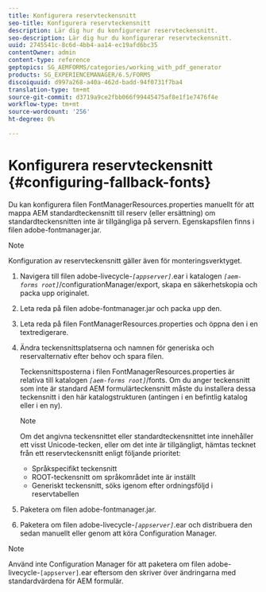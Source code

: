 ```yaml
---
title: Konfigurera reservteckensnitt
seo-title: Konfigurera reservteckensnitt
description: Lär dig hur du konfigurerar reservteckensnitt.
seo-description: Lär dig hur du konfigurerar reservteckensnitt.
uuid: 2745541c-8c6d-4bb4-aa14-ec19afd6bc35
contentOwner: admin
content-type: reference
geptopics: SG_AEMFORMS/categories/working_with_pdf_generator
products: SG_EXPERIENCEMANAGER/6.5/FORMS
discoiquuid: d997a268-a40a-462d-badd-94f0731f7ba4
translation-type: tm+mt
source-git-commit: d3719a9ce2fbb066f99445475af8e1f1e7476f4e
workflow-type: tm+mt
source-wordcount: '256'
ht-degree: 0%

---
```



# Konfigurera reservteckensnitt {#configuring-fallback-fonts}

Du kan konfigurera filen FontManagerResources.properties manuellt för att mappa AEM standardteckensnitt till reserv (eller ersättning) om standardteckensnitten inte är tillgängliga på servern. Egenskapsfilen finns i filen adobe-fontmanager.jar.

>[!NOTE]
>
>Konfiguration av reservteckensnitt gäller även för monteringsverktyget.

1. Navigera till filen adobe-livecycle-*`[appserver]`*.ear i katalogen *`[aem-forms root]`*/configurationManager/export, skapa en säkerhetskopia och packa upp originalet.
1. Leta reda på filen adobe-fontmanager.jar och packa upp den.
1. Leta reda på filen FontManagerResources.properties och öppna den i en textredigerare.
1. Ändra teckensnittsplatserna och namnen för generiska och reservalternativ efter behov och spara filen.

   Teckensnittsposterna i filen FontManagerResources.properties är relativa till katalogen *`[aem-forms root]`*/fonts. Om du anger teckensnitt som inte är standard AEM formulärteckensnitt måste du installera dessa teckensnitt i den här katalogstrukturen (antingen i en befintlig katalog eller i en ny).

   >[!NOTE]
   >
   >Om det angivna teckensnittet eller standardteckensnittet inte innehåller ett visst Unicode-tecken, eller om det inte är tillgängligt, hämtas tecknet från ett reservteckensnitt enligt följande prioritet:

   * Språkspecifikt teckensnitt
   * ROOT-teckensnitt om språkområdet inte är inställt
   * Generiskt teckensnitt, söks igenom efter ordningsföljd i reservtabellen

1. Paketera om filen adobe-fontmanager.jar.
1. Paketera om filen adobe-livecycle-*`[appserver]`*.ear och distribuera den sedan manuellt eller genom att köra Configuration Manager.

>[!NOTE]
>
>Använd inte Configuration Manager för att paketera om filen adobe-livecycle-`[appserver]`.ear eftersom den skriver över ändringarna med standardvärdena för AEM formulär.

